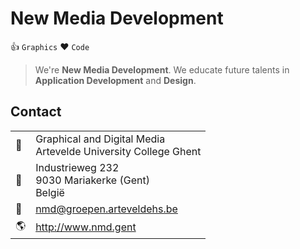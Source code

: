 New Media Development
=====================

:thumbsup: `Graphics` :heart: `Code`

> We're **New Media Development**. We educate future talents in **Application Development** and **Design**.

Contact
-------

|                    |                                                                   |
|--------------------|-------------------------------------------------------------------|
| :department_store: | Graphical and Digital Media<br>Artevelde University College Ghent |
| :office:           | Industrieweg 232<br>9030 Mariakerke (Gent)<br>België              |
| :e-mail:           | nmd@groepen.arteveldehs.be                                        |
| :earth_americas:   | http://www.nmd.gent                                               |
